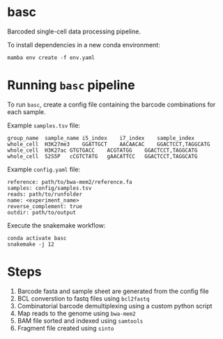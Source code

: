 # basc

Barcoded single-cell data processing pipeline.

To install dependencies in a new conda environment:

```
mamba env create -f env.yaml
```

# Running `basc` pipeline

To run `basc`, create a config file containing the barcode combinations for
each sample.

Example `samples.tsv` file:

```
group_name	sample_name	i5_index	i7_index	sample_index
whole_cell	H3K27me3	GGATTGCT	AACAACAC	GGACTCCT,TAGGCATG
whole_cell	H3K27ac	GTGTGACC	ACGTATGG	GGACTCCT,TAGGCATG
whole_cell	S2S5P	cCGTCTATG	gAACATTCC	GGACTCCT,TAGGCATG
```

Example `config.yaml` file:

```
reference: path/to/bwa-mem2/reference.fa
samples: config/samples.tsv
reads: path/to/runfolder
name: <experiment_name>
reverse_complement: true
outdir: path/to/output
```

Execute the snakemake workflow:

```
conda activate basc
snakemake -j 12
```

# Steps

1. Barcode fasta and sample sheet are generated from the config file
2. BCL converstion to fastq files using `bcl2fastq`  
3. Combinatorial barcode demultiplexing using a custom python script  
4. Map reads to the genome using `bwa-mem2`
5. BAM file sorted and indexed using `samtools`
6. Fragment file created using `sinto`
